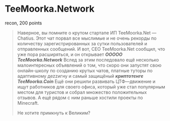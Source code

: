 # TeeMoorka.Network

recon, 200 points

> Наверное, вы помните о крутом стартапе ИП TeeMoorka.Net — Chatius.
> Этот чат порвал все мыслимые и не очень рекорды по количеству зарегистрированных
> за сутки пользователей и отправленных сообщений. И вот, CEO TeeMoorka.Net
> сообщил, что уже пора расширяться, и он открывает ***ООООО TeeMoorka.Network***
> Вслед за этим последовало ещё несколько малоинтересных объявлений о том,
> что скоро они запустят свою онлайн-школу по созданию крутых чатов, платные туторы
> по адаптивному деzzигну и самый защищёный ***криптотенге TeeMoorka.Coin***
> Ещё они решили развивать ЦТФ—движение и ищут работников для своего офиса, который
> уже стал популярным местом для туристов и собрал множество положительных отзывов.
> А ещё рядом с ним раньше хостили проекты по Minecraft.
> 
> Не хотите примкнуть к Великим?